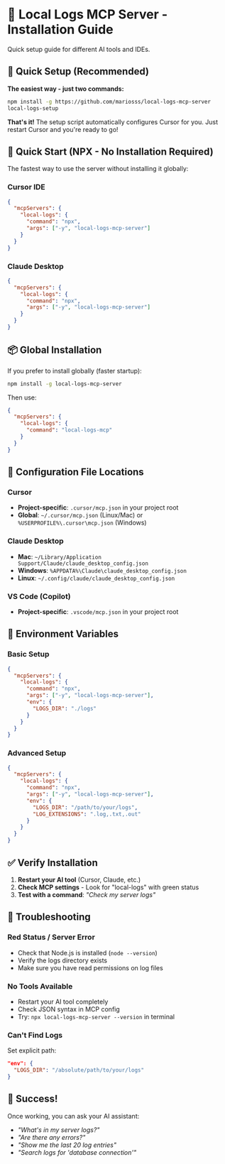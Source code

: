 # 🚀 Local Logs MCP Server - Installation Guide

Quick setup guide for different AI tools and IDEs.

## 🎯 Quick Setup (Recommended)

**The easiest way - just two commands:**

```bash
npm install -g https://github.com/mariosss/local-logs-mcp-server
local-logs-setup
```

**That's it!** The setup script automatically configures Cursor for you. Just restart Cursor and you're ready to go!

## 🎯 Quick Start (NPX - No Installation Required)

The fastest way to use the server without installing it globally:

### Cursor IDE
```json
{
  "mcpServers": {
    "local-logs": {
      "command": "npx",
      "args": ["-y", "local-logs-mcp-server"]
    }
  }
}
```

### Claude Desktop
```json
{
  "mcpServers": {
    "local-logs": {
      "command": "npx",
      "args": ["-y", "local-logs-mcp-server"]
    }
  }
}
```

## 📦 Global Installation

If you prefer to install globally (faster startup):

```bash
npm install -g local-logs-mcp-server
```

Then use:
```json
{
  "mcpServers": {
    "local-logs": {
      "command": "local-logs-mcp"
    }
  }
}
```

## 📁 Configuration File Locations

### Cursor
- **Project-specific**: `.cursor/mcp.json` in your project root
- **Global**: `~/.cursor/mcp.json` (Linux/Mac) or `%USERPROFILE%\.cursor\mcp.json` (Windows)

### Claude Desktop
- **Mac**: `~/Library/Application Support/Claude/claude_desktop_config.json`
- **Windows**: `%APPDATA%\Claude\claude_desktop_config.json`
- **Linux**: `~/.config/claude/claude_desktop_config.json`

### VS Code (Copilot)
- **Project-specific**: `.vscode/mcp.json` in your project root

## 🔧 Environment Variables

### Basic Setup
```json
{
  "mcpServers": {
    "local-logs": {
      "command": "npx",
      "args": ["-y", "local-logs-mcp-server"],
      "env": {
        "LOGS_DIR": "./logs"
      }
    }
  }
}
```

### Advanced Setup
```json
{
  "mcpServers": {
    "local-logs": {
      "command": "npx", 
      "args": ["-y", "local-logs-mcp-server"],
      "env": {
        "LOGS_DIR": "/path/to/your/logs",
        "LOG_EXTENSIONS": ".log,.txt,.out"
      }
    }
  }
}
```

## ✅ Verify Installation

1. **Restart your AI tool** (Cursor, Claude, etc.)
2. **Check MCP settings** - Look for "local-logs" with green status
3. **Test with a command**: *"Check my server logs"*

## 🐛 Troubleshooting

### Red Status / Server Error
- Check that Node.js is installed (`node --version`)
- Verify the logs directory exists
- Make sure you have read permissions on log files

### No Tools Available  
- Restart your AI tool completely
- Check JSON syntax in MCP config
- Try: `npx local-logs-mcp-server --version` in terminal

### Can't Find Logs
Set explicit path:
```json
"env": {
  "LOGS_DIR": "/absolute/path/to/your/logs"
}
```

## 🎉 Success!

Once working, you can ask your AI assistant:
- *"What's in my server logs?"*
- *"Are there any errors?"*
- *"Show me the last 20 log entries"*
- *"Search logs for 'database connection'"*

